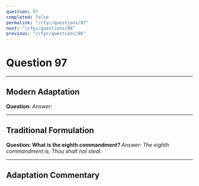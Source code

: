 ```yaml
---
question: 97
completed: false
permalink: "/cfyc/questions/97"
next: "/cfyc/questions/98"
previous: "/cfyc/questions/96"
---
```

# Question 97
---
## Modern Adaptation
<strong>
    Question:
</strong>

<em>
    Answer:
</em>

---
## Traditional Formulation
<strong>
    Question: What is the eighth commandment?
</strong>

<em>
    Answer: The eighth commandment is, Thou shalt not steal.
</em>

---
## Adaptation Commentary
